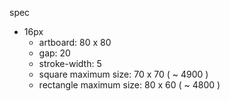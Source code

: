 spec

 - 16px
   - artboard: 80 x 80
   - gap: 20
   - stroke-width: 5
   - square maximum size: 70 x 70 ( ~ 4900 )
   - rectangle maximum size: 80 x 60  ( ~ 4800 )
